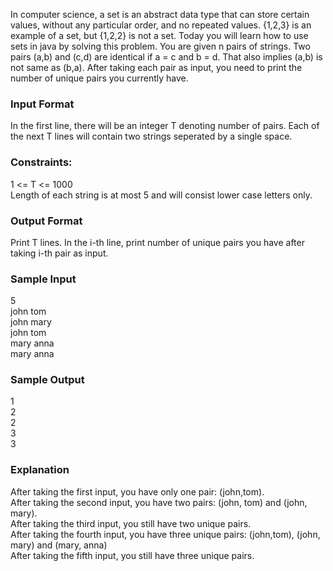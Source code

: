 In computer science, a set is an abstract data type that can store certain values, without any particular order, and no repeated values. {1,2,3} is an example of a set, but {1,2,2} is not a set. Today you will learn how to use sets in java by solving this problem.
You are given n pairs of strings. Two pairs (a,b) and (c,d) are identical if a = c and b = d. That also implies (a,b) is not same as (b,a). After taking each pair as input, you need to print the number of unique pairs you currently have.

### Input Format
In the first line, there will be an integer T denoting number of pairs. Each of the next T lines will contain two strings seperated by a single space.

### Constraints:
1 <= T <= 1000  
Length of each string is at most 5 and will consist lower case letters only.

### Output Format
Print T lines. In the i-th line, print number of unique pairs you have after taking i-th pair as input.

### Sample Input
5  
john tom  
john mary  
john tom  
mary anna  
mary anna  

### Sample Output
1  
2  
2  
3  
3  

### Explanation
After taking the first input, you have only one pair: (john,tom).  
After taking the second input, you have two pairs: (john, tom) and (john, mary).  
After taking the third input, you still have two unique pairs.  
After taking the fourth input, you have three unique pairs: (john,tom), (john, mary) and (mary, anna)  
After taking the fifth input, you still have three unique pairs.  
